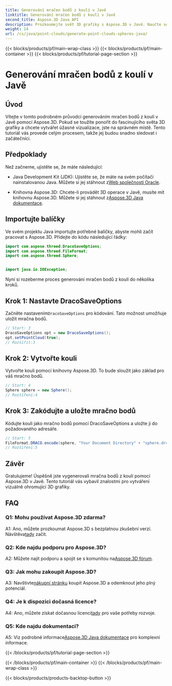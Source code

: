 ```yaml
---
title: Generování mračen bodů z koulí v Javě
linktitle: Generování mračen bodů z koulí v Javě
second_title: Aspose.3D Java API
description: Prozkoumejte svět 3D grafiky s Aspose.3D v Javě. Naučte se generovat mračna bodů z koulí pomocí tohoto snadno srozumitelného tutoriálu.
weight: 14
url: /cs/java/point-clouds/generate-point-clouds-spheres-java/
---
```


{{< blocks/products/pf/main-wrap-class >}}
{{< blocks/products/pf/main-container >}}
{{< blocks/products/pf/tutorial-page-section >}}

# Generování mračen bodů z koulí v Javě

## Úvod

Vítejte v tomto podrobném průvodci generováním mračen bodů z koulí v Javě pomocí Aspose.3D. Pokud se toužíte ponořit do fascinujícího světa 3D grafiky a chcete vytvářet úžasné vizualizace, jste na správném místě. Tento tutoriál vás provede celým procesem, takže jej budou snadno sledovat i začátečníci.

## Předpoklady

Než začneme, ujistěte se, že máte následující:

-  Java Development Kit (JDK): Ujistěte se, že máte na svém počítači nainstalovanou Java. Můžete si jej stáhnout z[Web společnosti Oracle](https://www.oracle.com/java/technologies/javase-downloads.html).

-  Knihovna Aspose.3D: Chcete-li provádět 3D operace v Javě, musíte mít knihovnu Aspose.3D. Můžete si jej stáhnout z[Aspose.3D Java dokumentace](https://reference.aspose.com/3d/java/).

## Importujte balíčky

Ve svém projektu Java importujte potřebné balíčky, abyste mohli začít pracovat s Aspose.3D. Přidejte do kódu následující řádky:

```java
import com.aspose.threed.DracoSaveOptions;
import com.aspose.threed.FileFormat;
import com.aspose.threed.Sphere;


import java.io.IOException;
```

Nyní si rozeberme proces generování mračen bodů z koulí do několika kroků.

## Krok 1: Nastavte DracoSaveOptions

 Začněte nastavením`DracoSaveOptions` pro kódování. Tato možnost umožňuje uložit mračna bodů.

```java
// Start: 3
DracoSaveOptions opt = new DracoSaveOptions();
opt.setPointCloud(true);
// Rozšířit:3
```

## Krok 2: Vytvořte kouli

Vytvořte kouli pomocí knihovny Aspose.3D. To bude sloužit jako základ pro váš mračno bodů.

```java
// Start: 4
Sphere sphere = new Sphere();
// Rozšíření:4
```

## Krok 3: Zakódujte a uložte mračno bodů

Kódujte kouli jako mračno bodů pomocí DracoSaveOptions a uložte ji do požadovaného adresáře.

```java
// Start: 5
FileFormat.DRACO.encode(sphere, "Your Document Directory" + "sphere.drc", opt);
// Rozšíření:5
```

## Závěr

Gratulujeme! Úspěšně jste vygenerovali mračna bodů z koulí pomocí Aspose.3D v Javě. Tento tutoriál vás vybavil znalostmi pro vytváření vizuálně ohromující 3D grafiky.

## FAQ

### Q1: Mohu používat Aspose.3D zdarma?

 A1: Ano, můžete prozkoumat Aspose.3D s bezplatnou zkušební verzí. Návštěva[tady](https://releases.aspose.com/) začít.

### Q2: Kde najdu podporu pro Aspose.3D?

 A2: Můžete najít podporu a spojit se s komunitou na[Aspose.3D fórum](https://forum.aspose.com/c/3d/18).

### Q3: Jak mohu zakoupit Aspose.3D?

 A3: Navštivte[nákupní stránku](https://purchase.aspose.com/buy) koupit Aspose.3D a odemknout jeho plný potenciál.

### Q4: Je k dispozici dočasná licence?

 A4: Ano, můžete získat dočasnou licenci[tady](https://purchase.aspose.com/temporary-license/) pro vaše potřeby rozvoje.

### Q5: Kde najdu dokumentaci?

 A5: Viz podrobné informace[Aspose.3D Java dokumentace](https://reference.aspose.com/3d/java/) pro komplexní informace.

{{< /blocks/products/pf/tutorial-page-section >}}

{{< /blocks/products/pf/main-container >}}
{{< /blocks/products/pf/main-wrap-class >}}

{{< blocks/products/products-backtop-button >}}
